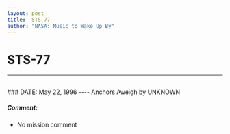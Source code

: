 ```yaml
---
layout: post
title:  STS-77
author: "NASA: Music to Wake Up By"
---
```


# STS-77
----
<br/>
### DATE: May 22, 1996
----
Anchors Aweigh by UNKNOWN

##### Comment:
* No mission comment
